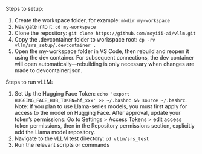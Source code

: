 Steps to setup:

1. Create the workspace folder, for example: `mkdir my-workspace`
2. Navigate into it: `cd my-workspace`
3. Clone the repository: `git clone https://github.com/moyiii-ai/vllm.git`
4. Copy the .devcontainer folder to workspace root: `cp -rv vllm/srs_setup/.devcontainer .`
5. Open the my-workspace folder in VS Code, then rebuild and reopen it using the dev container. For subsequent connections, the dev container will open automatically—rebuilding is only necessary when changes are made to devcontainer.json.


Steps to run vLLM:

1. Set Up the Hugging Face Token: `echo 'export HUGGING_FACE_HUB_TOKEN=hf_xxx' >> ~/.bashrc && source ~/.bashrc`. 
Note: If you plan to use Llama-series models, you must first apply for access to the model on Hugging Face. After approval, update your token’s permissions: Go to Settings > Access Tokens > edit access token permissions, then in the Repository permissions section, explicitly add the Llama model repository.
2. Navigate to the vLLM test directory: `cd vllm/srs_test`
3. Run the relevant scripts or commands